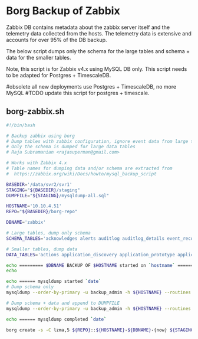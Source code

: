 # Borg Backup of Zabbix

Zabbix DB contains metadata about the zabbix server itself and the telemetry data collected from the hosts. The telemetry data is extensive and accounts for over 95% of the DB backup.

The below script dumps only the schema for the large tables and schema + data for the smaller tables.

Note, this script is for Zabbix v4.x using MySQL DB only. This script needs to be adapted for Postgres + TimescaleDB.

#obsolete all new deployments use Postgres + TimescaleDB, no more MySQL
#TODO update this script for postgres + timescale.

## borg-zabbix.sh

```bash
#!/bin/bash

# Backup zabbix using borg
# Dump tables with zabbix configuration, ignore event data from large tables
# Only the schema is dumped for large data tables
# Raja Subramanian <rajasuperman@gmail.com>

# Works with Zabbix 4.x
# Table names for dumping data and/or schema are extracted from
#  https://zabbix.org/wiki/Docs/howto/mysql_backup_script

BASEDIR='/data/svr2/svr1'
STAGING="${BASEDIR}/staging"
DUMPFILE="${STAGING}/mysqldump-all.sql"

HOSTNAME='10.10.4.51'
REPO="${BASEDIR}/borg-repo"

DBNAME='zabbix'

# Large tables, dump only schema
SCHEMA_TABLES='acknowledges alerts auditlog auditlog_details event_recovery events event_suppress event_tag history history_log history_str history_text history_uint problem problem_tag task task_acknowledge task_check_now task_close_problem task_remote_command task_remote_command_result trends trends_uint '

# Smaller tables, dump data
DATA_TABLES='actions application_discovery application_prototype applications application_template autoreg_host conditions config corr_condition corr_condition_group corr_condition_tag corr_condition_tagpair corr_condition_tagvalue correlation corr_operation dashboard dashboard_user dashboard_usrgrp dbversion dchecks dhosts drules dservices escalations expressions functions globalmacro globalvars graph_discovery graphs graphs_items graph_theme group_discovery group_prototype host_discovery host_inventory hostmacro hosts hosts_groups hosts_templates housekeeper hstgrp httpstep httpstep_field httpstepitem httptest httptest_field httptestitem icon_map icon_mapping ids images interface interface_discovery item_application_prototype item_condition item_discovery item_preproc items items_applications maintenances maintenances_groups maintenances_hosts maintenances_windows maintenance_tag mappings media media_type opcommand opcommand_grp opcommand_hst opconditions operations opgroup opinventory opmessage opmessage_grp opmessage_usr optemplate profiles proxy_autoreg_host proxy_dhistory proxy_history regexps rights screens screens_items screen_user screen_usrgrp scripts service_alarms services services_links services_times sessions slides slideshows slideshow_user slideshow_usrgrp sysmap_element_trigger sysmap_element_url sysmaps sysmaps_elements sysmap_shape sysmaps_links sysmaps_link_triggers sysmap_url sysmap_user sysmap_usrgrp tag_filter timeperiods trigger_depends trigger_discovery triggers trigger_tag users users_groups usrgrp valuemaps widget widget_field'

echo ========= $DBNAME BACKUP OF $HOSTNAME started on `hostname` =========
echo

echo ====== mysqldump started `date`
# Dump schema only
mysqldump --order-by-primary -u backup_admin -h ${HOSTNAME} --routines --opt --single-transaction --skip-lock-tables --no-data $DBNAME --tables $SCHEMA_TABLES >  $DUMPFILE

# Dump schema + data and append to DUMPFILE
mysqldump --order-by-primary -u backup_admin -h ${HOSTNAME} --routines --opt --single-transaction --skip-lock-tables --extended-insert=FALSE $DBNAME --tables $DATA_TABLES >>  $DUMPFILE

echo ====== mysqldump completed `date`

borg create -s -C lzma,5 ${REPO}::${HOSTNAME}-${DBNAME}-{now} ${STAGING}
```